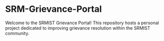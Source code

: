 # SRM-Grievance-Portal
Welcome to the SRMIST Grievance Portal! This repository hosts a personal project dedicated to improving grievance resolution within the SRMIST community.  
